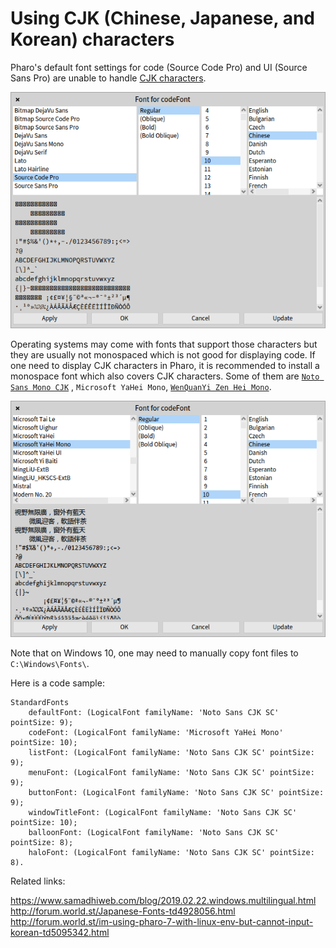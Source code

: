 # Using CJK (Chinese, Japanese, and Korean) characters

Pharo's default font settings for code (Source Code Pro) and UI (Source Sans Pro) are unable to handle [CJK characters](https://en.wikipedia.org/wiki/CJK_characters). 

![](CJKCharacter_Screenshot_1.png)

Operating systems may come with fonts that support those characters but they are usually not monospaced which is not good for displaying code. If one need to display CJK characters in Pharo, it is recommended to install a monospace font which also covers CJK characters. Some of them are [`Noto Sans Mono CJK`](https://www.google.com/get/noto/) , `Microsoft YaHei Mono`, [`WenQuanYi Zen Hei Mono`](http://wenq.org).

![](CJKCharacter_Screenshot_2.png)

Note that on Windows 10, one may need to manually copy font files to `C:\Windows\Fonts\`.

Here is a code sample:

```Smalltalk
StandardFonts 
	defaultFont: (LogicalFont familyName: 'Noto Sans CJK SC' pointSize: 9);
	codeFont: (LogicalFont familyName: 'Microsoft YaHei Mono' pointSize: 10);
	listFont: (LogicalFont familyName: 'Noto Sans CJK SC' pointSize: 9);
	menuFont: (LogicalFont familyName: 'Noto Sans CJK SC' pointSize: 9);
	buttonFont: (LogicalFont familyName: 'Noto Sans CJK SC' pointSize: 9);
	windowTitleFont: (LogicalFont familyName: 'Noto Sans CJK SC' pointSize: 10);
	balloonFont: (LogicalFont familyName: 'Noto Sans CJK SC' pointSize: 8);
	haloFont: (LogicalFont familyName: 'Noto Sans CJK SC' pointSize: 8).
```

Related links:

https://www.samadhiweb.com/blog/2019.02.22.windows.multilingual.html  
http://forum.world.st/Japanese-Fonts-td4928056.html  
http://forum.world.st/im-using-pharo-7-with-linux-env-but-cannot-input-korean-td5095342.html
